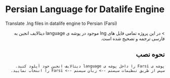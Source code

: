 # Persian Language for Datalife Engine
Translate .lng files in datalife engine to Persian (Farsi)
<div dir="rtl">
> در این پروژه تمامی فایل های lng  موجود در پوشه ی language دیتالایف انجین به فارسی ترجمه و تصحیح شده است.

## نحوه نصب
```
پوشه ی Farsi را داخل پوشه ی language دیتالایف انجین خود آپلود کنید.
سپس از طریق تنظیمات سیستم --> زبان سیستم --> Farsi را انتخاب نمایید.
```
</div>
